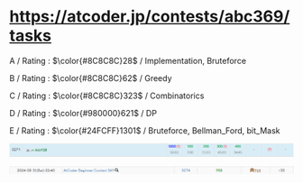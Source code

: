 # https://atcoder.jp/contests/abc369/tasks

A / Rating : $\color{#8C8C8C}28$ / Implementation, Bruteforce

B / Rating : $\color{#8C8C8C}62$ / Greedy

C / Rating : $\color{#8C8C8C}323$ / Combinatorics

D / Rating : $\color{#980000}621$ / DP

E / Rating : $\color{#24FCFF}1301$ / Bruteforce, Bellman_Ford, bit_Mask

![My Image](https://github.com/kss418/Atcoder/blob/main/ABC/Images/Standings/369.png)

![My Image](https://github.com/kss418/Atcoder/blob/main/ABC/Images/Performance/369.png)
